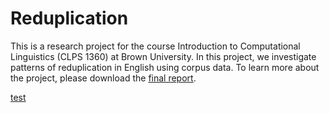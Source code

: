 # Reduplication

This is a research project for the course Introduction to Computational Linguistics (CLPS 1360) at Brown University. In this project, we investigate patterns of reduplication in English using corpus data. To learn more about the project, please download the [final report](Writeup.html).

[test](https://github.com/AlexDuchnowski/Reduplication/Writeup.html)
